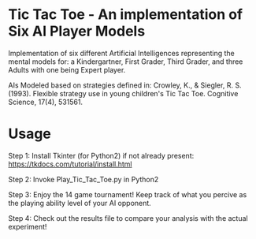 # Tic Tac Toe - An implementation of Six AI Player Models

Implementation of six different Artificial Intelligences representing the mental models for: a Kindergartner, First Grader, Third Grader, and three Adults with one being Expert player.

AIs Modeled based on strategies defined in: Crowley, K., &amp; Siegler, R. S. (1993). Flexible strategy use in young children's Tic Tac Toe. Cognitive Science, 17(4), 531561.

# Usage

Step 1: Install Tkinter (for Python2) if not already present: https://tkdocs.com/tutorial/install.html

Step 2: Invoke Play_Tic_Tac_Toe.py in Python2

Step 3: Enjoy the 14 game tournament! Keep track of what you percive as the playing ability level of your AI opponent.

Step 4: Check out the results file to compare your analysis with the actual experiment!
